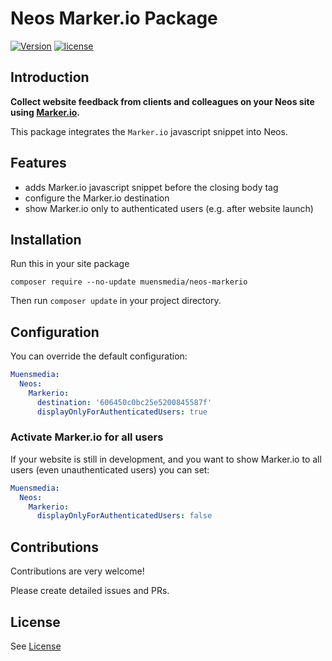 # Neos Marker.io Package

[![Version](https://poser.pugx.org/muensmedia/neos-markerio/v/stable)](https://packagist.org/packages/muensmedia/neos-markerio)
[![license](https://poser.pugx.org/muensmedia/neos-markerio/license)](https://packagist.org/packages/muensmedia/neos-markerio)

## Introduction
**Collect website feedback from clients and colleagues on your Neos site using [Marker.io](https://marker.io/).**

This package integrates the `Marker.io` javascript snippet into Neos.

## Features
* adds Marker.io javascript snippet before the closing body tag
* configure the Marker.io destination
* show Marker.io only to authenticated users (e.g. after website launch)

## Installation

Run this in your site package

```console
composer require --no-update muensmedia/neos-markerio
```

Then run `composer update` in your project directory.

## Configuration

You can override the default configuration:

```yaml
Muensmedia:
  Neos:
    Markerio:
      destination: '606450c0bc25e5200845587f'
      displayOnlyForAuthenticatedUsers: true
```

### Activate Marker.io for all users
If your website is still in development, and you want to show Marker.io to all users (even unauthenticated users) you can set:
```yaml
Muensmedia:
  Neos:
    Markerio:
      displayOnlyForAuthenticatedUsers: false
```
## Contributions
Contributions are very welcome!

Please create detailed issues and PRs.

## License

See [License](./LICENSE)